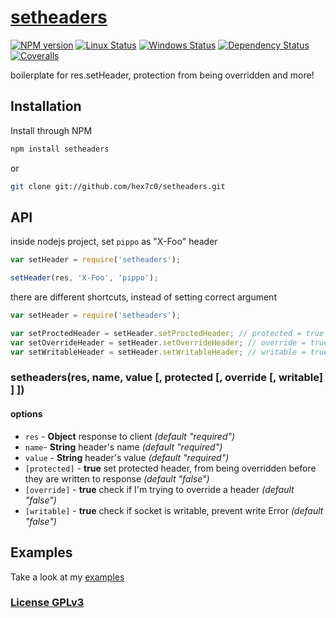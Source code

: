 # [setheaders](https://github.com/hex7c0/setheaders)

[![NPM version](https://img.shields.io/npm/v/setheaders.svg)](https://www.npmjs.com/package/setheaders)
[![Linux Status](https://img.shields.io/travis/hex7c0/setheaders.svg?label=linux-osx)](https://travis-ci.org/hex7c0/setheaders)
[![Windows Status](https://img.shields.io/appveyor/ci/hex7c0/setheaders.svg?label=windows)](https://ci.appveyor.com/project/hex7c0/setheaders)
[![Dependency Status](https://img.shields.io/david/hex7c0/setheaders.svg)](https://david-dm.org/hex7c0/setheaders)
[![Coveralls](https://img.shields.io/coveralls/hex7c0/setheaders.svg)](https://coveralls.io/r/hex7c0/setheaders)

boilerplate for res.setHeader, protection from being overridden and more!

## Installation

Install through NPM

```bash
npm install setheaders
```
or
```bash
git clone git://github.com/hex7c0/setheaders.git
```

## API

inside nodejs project, set `pippo` as "X-Foo" header
```js
var setHeader = require('setheaders');

setHeader(res, 'X-Foo', 'pippo');
```

there are different shortcuts, instead of setting correct argument
```js
var setHeader = require('setheaders');

var setProctedHeader = setHeader.setProctedHeader; // protected = true
var setOverrideHeader = setHeader.setOverrideHeader; // override = true
var setWritableHeader = setHeader.setWritableHeader; // writable = true
```

### setheaders(res, name, value [, protected [, override [, writable] ] ])

#### options

 - `res` - **Object** response to client *(default "required")*
 - `name`- **String** header's name *(default "required")*
 - `value` - **String** header's value *(default "required")*
 - `[protected]` - **true** set protected header, from being overridden before they are written to response *(default "false")*
 - `[override]` - **true** check if I'm trying to override a header *(default "false")*
 - `[writable]` - **true** check if socket is writable, prevent write Error *(default "false")*

## Examples

Take a look at my [examples](examples)

### [License GPLv3](LICENSE)
